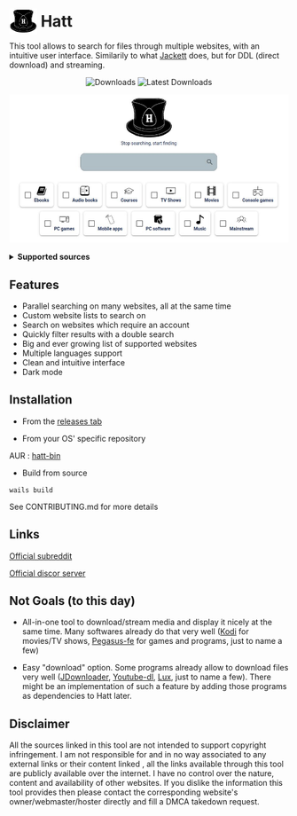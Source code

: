 # <img width="50px" style="margin-bottom:-12px;" src="./frontend/public/images/hatt-logo.png" alt="Hatt"></img> Hatt

This tool allows to search for files through multiple websites, with an intuitive user interface. Similarily to what [Jackett](https://github.com/Jackett/Jackett) does, but for DDL (direct download) and streaming.

<p align="center">
  <img src="https://img.shields.io/github/downloads/FrenchGithubUser/Hatt/total" alt="Downloads"/>
  <img src="https://img.shields.io/github/downloads-pre/FrenchGithubUser/Hatt/latest/total" alt="Latest Downloads"/>
</p>

![Hatt - Home](.meta/home.jpg)

<details> <summary> <b> Supported sources </b> </summary>

 * 123movies
 * androeed
 * apkmb
 * audiobookbay
 * audiobooksbee
 * audiobookslab
 * bigaudiobooks
 * bilibili
 * comicextra
 * ddlbase
 * diakov
 * dosgamesarchive
 * edgeemu
 * emugames
 * f2movies
 * free-mp3-download
 * galaxyaudiobook
 * game-2u
 * gamedrive
 * getcomics
 * gload
 * gog-games
 * gomovies
 * himovies
 * hotaudiobooks
 * kupdf
 * library genesis (.rs)
 * lrepack
 * magazinerack
 * mobilism
 * nesgm
 * nsw2u
 * online-courses
 * openloadmov
 * ovagames
 * pdfdrive
 * rarefilmm
 * readcomicsonline
 * revdl
 * romulation
 * rsload
 * sflix
 * slavart
 * softarchive
 * steamrip
 * tokybook
 * udemy24
 * vimm
 * wawacity
 * xoxocomics
 * yourserie
 * youtube

</details>

## Features

- Parallel searching on many websites, all at the same time
- Custom website lists to search on
- Search on websites which require an account
- Quickly filter results with a double search
- Big and ever growing list of supported websites
- Multiple languages support
- Clean and intuitive interface
- Dark mode

## Installation

- From the [releases tab](https://github.com/FrenchGithubUser/Hatt/releases)


- From your OS' specific repository

AUR : [hatt-bin](https://aur.archlinux.org/packages/hatt-bin)


- Build from source

```
wails build
```

See CONTRIBUTING.md for more details

## Links

[Official subreddit](https://www.reddit.com/r/Hatt/)

[Official discor server](https://discord.gg/VzmEdegB)

## Not Goals (to this day)

- All-in-one tool to download/stream media and display it nicely at the same time. Many softwares already do that very well ([Kodi](https://github.com/xbmc/xbmc) for movies/TV shows, [Pegasus-fe](https://github.com/mmatyas/pegasus-frontend) for games and programs, just to name a few)

- Easy "download" option. Some programs already allow to download files very well ([JDownloader](https://jdownloader.org/), [Youtube-dl](https://github.com/ytdl-org/youtube-dl), [Lux](https://github.com/iawia002/lux), just to name a few). There might be an implementation of such a feature by adding those programs as dependencies to Hatt later.

## Disclaimer

All the sources linked in this tool are not intended to support copyright infringement. I am not responsible for and in no way associated to any external links or their content linked , all the links available through this tool are publicly available over the internet. I have no control over the nature, content and availability of other websites. If you dislike the information this tool provides then please contact the corresponding website's owner/webmaster/hoster directly and fill a DMCA takedown request.